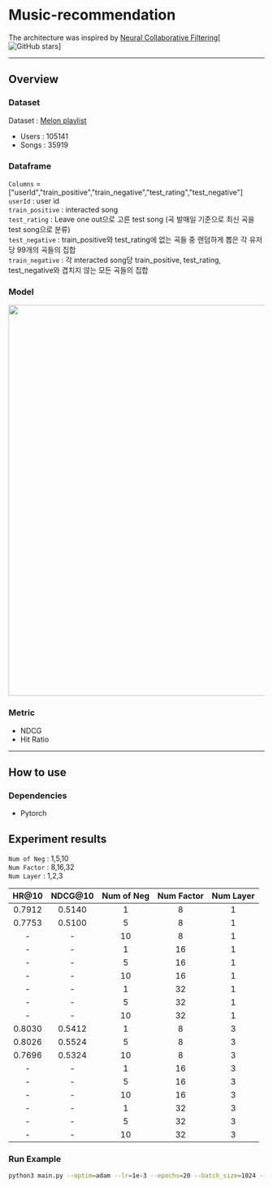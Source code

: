 # Music-recommendation

The architecture was inspired by [Neural Collaborative Filtering](https://arxiv.org/abs/1708.05031)[![GitHub stars](https://img.shields.io/github/stars/hexiangnan/neural_collaborative_filtering.svg?logo=github&label=Stars)]

---

## Overview

### Dataset
Dataset : [Melon playlist](https://arena.kakao.com/c/8)

* Users : 105141 
* Songs : 35919  

### Dataframe 

`Columns` = ["userId","train_positive","train_negative","test_rating","test_negative"]<br>
`userId` : user id<br>
`train_positive` : interacted song<br>
`test_rating` : Leave one out으로 고른 test song (곡 발매일 기준으로 최신 곡을 test song으로 분류)<br>
`test_negative` : train_positive와 test_rating에 없는 곡들 중 랜덤하게 뽑은 각 유저당 99개의 곡들의 집합<br>
`train_negative` : 각 interacted song당 train_positive, test_rating, test_negative와 겹치지 않는 모든 곡들의 집합<br> 

### Model 

<img width='768' src='https://user-images.githubusercontent.com/52492949/98676852-7edb3700-239f-11eb-91e3-e6f40c2ece45.png'>

### Metric 

* NDCG
* Hit Ratio 

---

## How to use 

### Dependencies

* Pytorch 


## Experiment results

`Num of Neg` : 1,5,10<br> 
`Num Factor` : 8,16,32<br> 
`Num Layer` : 1,2,3<br>

| HR@10 | NDCG@10 | Num of Neg | Num Factor | Num Layer |
|:-----:|:-------:|:----------:|:----------:|:---------:|
| 0.7912|   0.5140|      1     |      8     |     1     |
| 0.7753|   0.5100|      5     |      8     |     1     |
| -     |  -      |      10    |      8     |     1     |
| -     |  -      |      1     |      16    |     1     |
| -     |  -      |      5     |      16    |     1     |
| -     |  -      |      10    |      16    |     1     |
| -     |  -      |      1     |      32    |     1     |
| -     |  -      |      5     |      32    |     1     |
| -     |  -      |      10    |      32    |     1     |
| 0.8030|   0.5412|      1     |      8     |     3     |
| 0.8026|   0.5524|      5     |      8     |     3     |
| 0.7696|   0.5324|      10    |      8     |     3     |
| -     |  -      |      1     |      16    |     3     |
| -     |  -      |      5     |      16    |     3     |
| -     |  -      |      10    |      16    |     3     |
| -     |  -      |      1     |      32    |     3     |
| -     |  -      |      5     |      32    |     3     |
| -     |  -      |      10    |      32    |     3     |


### Run Example 
```sh
python3 main.py --optim=adam --lr=1e-3 --epochs=20 --batch_size=1024 --latent_dim_mf=8 --num_layers=3 --num_neg=5 --l2=0.0 --gpu=2,3
``` 